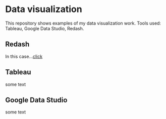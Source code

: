 # Data visualization

This repository shows examples of my data visualization work. Tools used: Tableau, Google Data Studio, Redash.

## Redash
In this case...[click](https://redash.lab.karpov.courses/dashboards/544-dashboard_sales_ievgen)


## Tableau
some text

## Google Data Studio
some text

